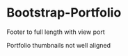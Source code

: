 # Bootstrap-Portfolio
Footer to full length with view port

<!--Size icons-->

<!--Navbar brand not functional-->

Portfolio thumbnails not well aligned

